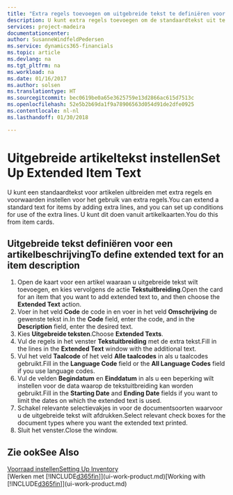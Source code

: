 ```yaml
---
title: "Extra regels toevoegen om uitgebreide tekst te definiëren voor een artikelbeschrijving | Microsoft Docs"
description: U kunt extra regels toevoegen om de standaardtekst uit te breiden die een artikel beschrijft.
services: project-madeira
documentationcenter: 
author: SusanneWindfeldPedersen
ms.service: dynamics365-financials
ms.topic: article
ms.devlang: na
ms.tgt_pltfrm: na
ms.workload: na
ms.date: 01/16/2017
ms.author: solsen
ms.translationtype: HT
ms.sourcegitcommit: bec0619be0a65e3625759e13d2866ac615d7513c
ms.openlocfilehash: 52e5b2b69da1f9a78906563d054d91de2dfe0925
ms.contentlocale: nl-nl
ms.lasthandoff: 01/30/2018

---
```

# <a name="set-up-extended-item-text"></a><span data-ttu-id="4833b-103">Uitgebreide artikeltekst instellen</span><span class="sxs-lookup"><span data-stu-id="4833b-103">Set Up Extended Item Text</span></span>
<span data-ttu-id="4833b-104">U kunt een standaardtekst voor artikelen uitbreiden met extra regels en voorwaarden instellen voor het gebruik van extra regels.</span><span class="sxs-lookup"><span data-stu-id="4833b-104">You can extend a standard text for items by adding extra lines, and you can set up conditions for use of the extra lines.</span></span> <span data-ttu-id="4833b-105">U kunt dit doen vanuit artikelkaarten.</span><span class="sxs-lookup"><span data-stu-id="4833b-105">You do this from item cards.</span></span>

## <a name="to-define-extended-text-for-an-item-description"></a><span data-ttu-id="4833b-106">Uitgebreide tekst definiëren voor een artikelbeschrijving</span><span class="sxs-lookup"><span data-stu-id="4833b-106">To define extended text for an item description</span></span>
1. <span data-ttu-id="4833b-107">Open de kaart voor een artikel waaraan u uitgebreide tekst wilt toevoegen, en kies vervolgens de actie **Tekstuitbreiding**.</span><span class="sxs-lookup"><span data-stu-id="4833b-107">Open the card for an item that you want to add extended text to, and then choose the **Extended Text** action.</span></span>
2. <span data-ttu-id="4833b-108">Voer in het veld **Code** de code in en voer in het veld **Omschrijving** de gewenste tekst in.</span><span class="sxs-lookup"><span data-stu-id="4833b-108">In the **Code** field, enter the code, and in the **Description** field, enter the desired text.</span></span>
3. <span data-ttu-id="4833b-109">Kies **Uitgebreide teksten**.</span><span class="sxs-lookup"><span data-stu-id="4833b-109">Choose **Extended Texts**.</span></span>
4. <span data-ttu-id="4833b-110">Vul de regels in het venster **Tekstuitbreiding** met de extra tekst.</span><span class="sxs-lookup"><span data-stu-id="4833b-110">Fill in the lines in the **Extended Text** window with the additional text.</span></span>
5. <span data-ttu-id="4833b-111">Vul het veld **Taalcode** of het veld **Alle taalcodes** in als u taalcodes gebruikt.</span><span class="sxs-lookup"><span data-stu-id="4833b-111">Fill in the **Language Code** field or the **All Language Codes** field if you use language codes.</span></span>
6. <span data-ttu-id="4833b-112">Vul de velden **Begindatum** en **Einddatum** in als u een beperking wilt instellen voor de data waarop de tekstuitbreiding kan worden gebruikt.</span><span class="sxs-lookup"><span data-stu-id="4833b-112">Fill in the **Starting Date** and **Ending Date** fields if you want to limit the dates on which the extended text is used.</span></span>
7. <span data-ttu-id="4833b-113">Schakel relevante selectievakjes in voor de documentsoorten waarvoor u de uitgebreide tekst wilt afdrukken.</span><span class="sxs-lookup"><span data-stu-id="4833b-113">Select relevant check boxes for the document types where you want the extended text printed.</span></span>
8. <span data-ttu-id="4833b-114">Sluit het venster.</span><span class="sxs-lookup"><span data-stu-id="4833b-114">Close the window.</span></span>

## <a name="see-also"></a><span data-ttu-id="4833b-115">Zie ook</span><span class="sxs-lookup"><span data-stu-id="4833b-115">See Also</span></span>
[<span data-ttu-id="4833b-116">Voorraad instellen</span><span class="sxs-lookup"><span data-stu-id="4833b-116">Setting Up Inventory</span></span>](inventory-setup-inventory.md)  
<span data-ttu-id="4833b-117">[Werken met [!INCLUDE[d365fin](includes/d365fin_md.md)]](ui-work-product.md)</span><span class="sxs-lookup"><span data-stu-id="4833b-117">[Working with [!INCLUDE[d365fin](includes/d365fin_md.md)]](ui-work-product.md)</span></span>

